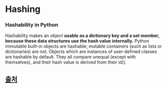 Hashing
=====

### Hashability in Python
Hashability makes an object <b>usable as a dictionary key and a set member, because these data structures use the hash value internally.</b>
Python immutable built-in objects are hashable; mutable containers (such as lists or dictionaries) are not.
Objects which are instances of user-defined classes are hashable by default.
They all compare unequal (except with themselves), and their hash value is derived from their id().

[출처](http://zetcode.com/python/hashing/)
---


